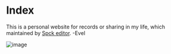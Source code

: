 Index 
=====================

This is a personal website for records or sharing in my life, which maintained by <a id="about" href="#about">Spck editor</a>. -Evel

![image](https://picsum.photos/360/750?random=1)